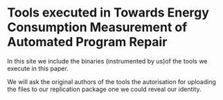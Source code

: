 # Tools executed in Towards Energy Consumption Measurement of Automated Program Repair


In this site we include the binaries (instrumented by us)of the tools we execute in this paper.

We will ask the original authors of the tools the autorisation for uploading the files to our replication package one we could reveal our identity. 
